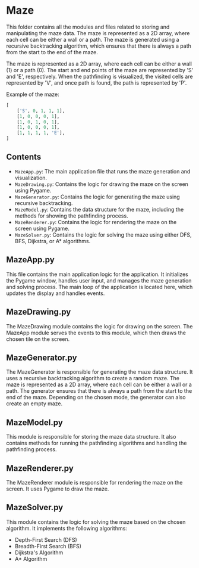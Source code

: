 # Maze

This folder contains all the modules and files related to storing and manipulating the maze data. The maze is represented as a 2D array, where each cell can be either a wall or a path. The maze is generated using a recursive backtracking algorithm, which ensures that there is always a path from the start to the end of the maze.

The maze is represented as a 2D array, where each cell can be either a wall (1) or a path (0). The start and end points of the maze are represented by 'S' and 'E', respectively. When the pathfinding is visualized, the visited cells are represented by 'V', and once path is found, the path is represented by 'P'.

Example of the maze:
```Python
[
    ['S', 0, 1, 1, 1],
    [1, 0, 0, 0, 1],
    [1, 0, 1, 0, 1],
    [1, 0, 0, 0, 1],
    [1, 1, 1, 1, 'E'],
]
```

## Contents

* `MazeApp.py`: The main application file that runs the maze generation and visualization.
* `MazeDrawing.py`: Contains the logic for drawing the maze on the screen using Pygame.
* `MazeGenerator.py`: Contains the logic for generating the maze using recursive backtracking.
* `MazeModel.py`: Contains the data structure for the maze, including the methods for showing the pathfinding process.
* `MazeRenderer.py`: Contains the logic for rendering the maze on the screen using Pygame.
* `MazeSolver.py`: Contains the logic for solving the maze using either DFS, BFS, Dijkstra, or A* algorithms.

## MazeApp.py

This file contains the main application logic for the application. It initializes the Pygame window, handles user input, and manages the maze generation and solving process. The main loop of the application is located here, which updates the display and handles events.

## MazeDrawing.py

The MazeDrawing module contains the logic for drawing on the screen. The MazeApp module serves the events to this module, which then draws the chosen tile on the screen.

## MazeGenerator.py

The MazeGenerator is responsible for generating the maze data structure. It uses a recursive backtracking algorithm to create a random maze. The maze is represented as a 2D array, where each cell can be either a wall or a path. The generator ensures that there is always a path from the start to the end of the maze. Depending on the chosen mode, the generator can also create an empty maze.

## MazeModel.py

This module is responsible for storing the maze data structure. It also contains methods for running the pathfinding algorithms and handling the pathfinding process.

## MazeRenderer.py

The MazeRenderer module is responsible for rendering the maze on the screen. It uses Pygame to draw the maze.       

## MazeSolver.py

This module contains the logic for solving the maze based on the chosen algorithm. It implements the following algorithms:
* Depth-First Search (DFS)
* Breadth-First Search (BFS)
* Dijkstra's Algorithm
* A* Algorithm
